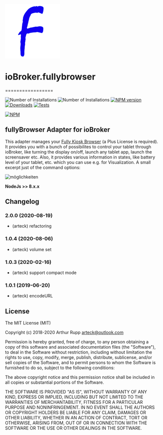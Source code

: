 ![Logo](admin/fully.png)
# ioBroker.fullybrowser
=================

![Number of Installations](http://iobroker.live/badges/fullybrowser-installed.svg) ![Number of Installations](http://iobroker.live/badges/fullybrowser-stable.svg) [![NPM version](http://img.shields.io/npm/v/iobroker.fullybrowser.svg)](https://www.npmjs.com/package/iobroker.fullybrowser)
[![Downloads](https://img.shields.io/npm/dm/iobroker.fullybrowser.svg)](https://www.npmjs.com/package/iobroker.fullybrowser)
[![Tests](https://travis-ci.org/arteck/iobroker.fullybrowser.svg?branch=master)](https://travis-ci.org/arteck/iobroker.fullybrowser)


[![NPM](https://nodei.co/npm/iobroker.fullybrowser.png?downloads=true)](https://nodei.co/npm/iobroker.fullybrowser/)

 
fullyBrowser Adapter for ioBroker
------------------------------------------------------------------------------

This adapter manages your [Fully Kiosk Browser](https://www.ozerov.de/fully-kiosk-browser) (a Plus License is required). It provides you with a bunch of possibilites to control your tablet through ioBroker, like turning the display on/off, launch any tablet app, launch the screensaver etc. Also, it provides various information in states, like battery level of your tablet, etc. which you can use e.g. for Visualization.
A small excerpt just of the command options:

![möglichkeiten](https://github.com/arteck/iobroker.fullyBrowser/blob/master/doku/auszug.png)

<b>NodeJs >> 8.x.x </b>

## Changelog
### 2.0.0 (2020-08-19)
* (arteck) refactoring

### 1.0.4 (2020-08-06)
* (arteck) volume set

### 1.0.3 (2020-02-16)
* (arteck) support compact mode

### 1.0.1 (2019-06-20)
* (arteck) encodeURL



## License
The MIT License (MIT)

Copyright (c) 2018-2020 Arthur Rupp <arteck@outlook.com>

Permission is hereby granted, free of charge, to any person obtaining a copy
of this software and associated documentation files (the "Software"), to deal
in the Software without restriction, including without limitation the rights
to use, copy, modify, merge, publish, distribute, sublicense, and/or sell
copies of the Software, and to permit persons to whom the Software is
furnished to do so, subject to the following conditions:

The above copyright notice and this permission notice shall be included in
all copies or substantial portions of the Software.

THE SOFTWARE IS PROVIDED "AS IS", WITHOUT WARRANTY OF ANY KIND, EXPRESS OR
IMPLIED, INCLUDING BUT NOT LIMITED TO THE WARRANTIES OF MERCHANTABILITY,
FITNESS FOR A PARTICULAR PURPOSE AND NONINFRINGEMENT. IN NO EVENT SHALL THE
AUTHORS OR COPYRIGHT HOLDERS BE LIABLE FOR ANY CLAIM, DAMAGES OR OTHER
LIABILITY, WHETHER IN AN ACTION OF CONTRACT, TORT OR OTHERWISE, ARISING FROM,
OUT OF OR IN CONNECTION WITH THE SOFTWARE OR THE USE OR OTHER DEALINGS IN
THE SOFTWARE.
